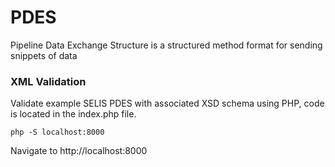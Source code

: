 # PDES
Pipeline Data Exchange Structure is a structured method format for sending snippets of data


### XML Validation

Validate example SELIS PDES with associated XSD schema using PHP, code is located in the index.php file.

``
php -S localhost:8000
``

Navigate to http://localhost:8000
